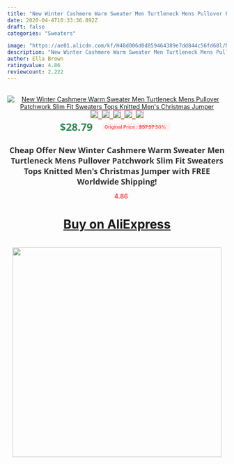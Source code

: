 ```yaml
---
title: "New Winter Cashmere Warm Sweater Men Turtleneck Mens Pullover Patchwork Slim Fit Sweaters Tops Knitted Men's Christmas Jumper"
date: 2020-04-4T10:33:36.892Z
draft: false
categories: "Sweaters"

image: "https://ae01.alicdn.com/kf/H48d006d0d859464389e7dd844c56fd68l/New-Winter-Cashmere-Warm-Sweater-Men-Turtleneck-Mens-Pullover-Patchwork-Slim-Fit-Sweaters-Tops-Knitted-Men.jpg"
description: "New Winter Cashmere Warm Sweater Men Turtleneck Mens Pullover Patchwork Slim Fit Sweaters Tops Knitted Men's Christmas Jumper"
author: Ella Brown
ratingvalue: 4.86
reviewcount: 2.222
---
```

<br>
<div style="text-align: center;">
<a href="https://s.click.aliexpress.com/e/_AAMqAv" target="_blank" rel="nofollow noopener noreferrer"><img alt="New Winter Cashmere Warm Sweater Men Turtleneck Mens Pullover Patchwork Slim Fit Sweaters Tops Knitted Men's Christmas Jumper" class="magnifier-image" src="https://ae01.alicdn.com/kf/H48d006d0d859464389e7dd844c56fd68l/New-Winter-Cashmere-Warm-Sweater-Men-Turtleneck-Mens-Pullover-Patchwork-Slim-Fit-Sweaters-Tops-Knitted-Men.jpg_640x640.jpg">
<br>
<img style="border:1px solid salmon" src="https://ae01.alicdn.com/kf/H48d006d0d859464389e7dd844c56fd68l/New-Winter-Cashmere-Warm-Sweater-Men-Turtleneck-Mens-Pullover-Patchwork-Slim-Fit-Sweaters-Tops-Knitted-Men.jpg_120x120.jpg">&nbsp;&nbsp;<img style="border:1px solid salmon" src="https://ae01.alicdn.com/kf/H6356bf1f8a5444dd8771c9a249d4cdcdf/New-Winter-Cashmere-Warm-Sweater-Men-Turtleneck-Mens-Pullover-Patchwork-Slim-Fit-Sweaters-Tops-Knitted-Men.jpg_120x120.jpg">&nbsp;&nbsp;<img style="border:1px solid salmon" src="https://ae01.alicdn.com/kf/H492b7152bafa4145833536a5ba3d3154p/New-Winter-Cashmere-Warm-Sweater-Men-Turtleneck-Mens-Pullover-Patchwork-Slim-Fit-Sweaters-Tops-Knitted-Men.jpg_120x120.jpg">&nbsp;&nbsp;<img style="border:1px solid salmon" src="https://ae01.alicdn.com/kf/H82b9934961974a42b1ee6bb617158f468/New-Winter-Cashmere-Warm-Sweater-Men-Turtleneck-Mens-Pullover-Patchwork-Slim-Fit-Sweaters-Tops-Knitted-Men.jpg_120x120.jpg">&nbsp;&nbsp;<img style="border:1px solid salmon" src="https://ae01.alicdn.com/kf/H0089d1ac6bd042e8a05ed68367d612c4J/New-Winter-Cashmere-Warm-Sweater-Men-Turtleneck-Mens-Pullover-Patchwork-Slim-Fit-Sweaters-Tops-Knitted-Men.jpg_120x120.jpg"></a></div><br0>
<div style="text-align: center;"><span style="background-color: white; border: 0px; box-sizing: border-box; color: seagreen; display: inline-block; font-family: &quot;open sans&quot; , &quot;arial&quot; , &quot;helvetica&quot; , sans-serif , &quot;heiti&quot;; font-size: 24px; font-stretch: inherit; font-weight: 700; line-height: inherit; margin: 0px 10px 0px 0px; padding: 0px; vertical-align: middle;">$28.79 </span>
<span style="background: rgb(255 , 241 , 241); border-radius: 3px; border: 0px; box-sizing: border-box; color: #ff4747; display: inline-block; font-family: inherit; font-size: 12px; font-stretch: inherit; font-style: inherit; font-variant: inherit; font-weight: 600; line-height: inherit; margin: 0px; padding: 2px 5px; transform: scale(0.9); vertical-align: middle;">Original Price : <b style="text-decoration: line-through;">$57.57 </b> 50%&nbsp;&nbsp;</span></div>
<h1 style="color: #333333; display: inline-block; font-family: &quot;open sans&quot; , &quot;arial&quot; , &quot;helvetica&quot; , sans-serif , &quot;heiti&quot;; font-size: 18px; font-stretch: inherit; font-weight: 700; text-align: center;">Cheap Offer New Winter Cashmere Warm Sweater Men Turtleneck Mens Pullover Patchwork Slim Fit Sweaters Tops Knitted Men's Christmas Jumper with FREE Worldwide Shipping!</h1>
<div style="color: #ff4747; text-align: center;">
<img src="https://4.bp.blogspot.com/-M0ZcTcb-5uY/XleCXlxnR4I/AAAAAAAAAEc/OrjgMkXV1oMQFaCRZj5HQwOCBcu3w1FegCPcBGAYYCw/s1600/star.png" style="height: 15px;">&nbsp;<b>4.86</b></div>
<div class="button_cont" align="center"><a class="buynow_a" href="https://s.click.aliexpress.com/e/_AAMqAv" target="_blank" rel="nofollow noopener noreferrer"><H1>Buy on AliExpress</H1></a></div><br>
<div class="separator" style="clear: both; text-align: center;">
<img src="https://lh3.googleusercontent.com/-pTy5HemUv9M/XlePHvY0dAI/AAAAAAAAAE4/0nX5iRUoIWY8eMW9Dpxeirr157OZliDIgCLcBGAsYHQ/s1600/badge.gif" width="480">
</div>
